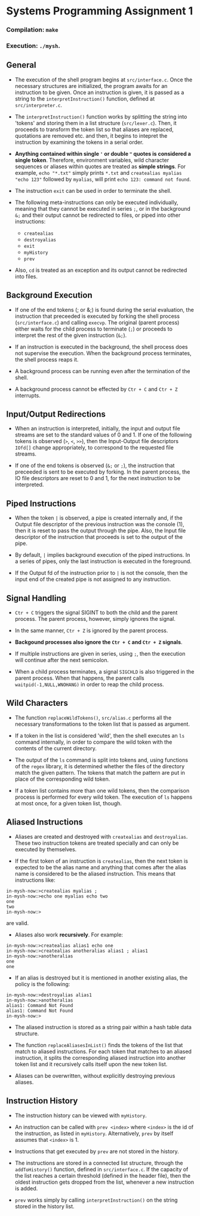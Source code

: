 # Systems Programming Assignment 1

### Compilation: ```make``` 
### Execution: ```./mysh```.


## General 

- The execution of the shell program begins at ```src/interface.c```. Once the necessary structures are initialized, the program awaits for an instruction to be given. Once an instruction is given, it is passed as a string to the ```interpretInstruction()``` function, defined at ```src/interpreter.c```.

- The ```interpretInstruction()``` function works by splitting the string into 'tokens' and storing them in a list structure (```src/lexer.c```). Then, it proceeds to transform the token list so that aliases are replaced, quotations are removed etc. and then, it begins to intepret the instruction by examining the tokens in a serial order.

- **Anything contained within single ```'``` or double ```"``` quotes is considered a single token**. Therefore, environment variables, wild character sequences or aliases within quotes are treated as **simple strings**. For example, ```echo "*.txt"``` simply prints ```*.txt``` and ```createalias myalias "echo 123"``` followed by ```myalias```, will print ```echo 123: command not found```.


- The instruction ```exit``` can be used in order to terminate the shell.

- The following meta-instructions can only be executed individually, meaning that they cannot be executed in series ```;```, or in the background ```&;``` and their output cannot be redirected to files, or piped into other instructions:

    - ```createalias```
    - ```destroyalias```
    - ```exit```
    - ```myHistory```
    - ```prev```

- Also, ```cd``` is treated as an exception and its output cannot be redirected into files. 

## Background Execution

- If one of the end tokens (; or &;) is found during the serial evaluation, the instruction that preceeded is executed by forking the shell process (```src/interface.c```) and calling ```execvp```. The original (parent process) either waits for the child process to terminate (```;```) or proceeds to interpret the rest of the given instruction (```&;```).   

- If an instruction is executed in the background, the shell process does not supervise the execution. When the background process terminates, the shell process reaps it.

- A background process can be running even after the termination of the shell.

- A background process cannot be effected by ```Ctr + C``` and ```Ctr + Z``` interrupts.

## Input/Output Redirections

- When an instruction is interpreted, initially, the input and output file streams are set to the standard values of 0 and 1. If one of the following tokens is observed (```>```, ```<```, ```>>```), then the Input-Output file descriptors ```IOfd[]``` change appropriately, to correspond to the requested file streams.

- If one of the end tokens is observed (```&;``` or ```;```), the instruction that preceeded is sent to be executed by forking. In the parent process, the IO file descriptors are reset to 0 and 1, for the next instruction to be interpreted.

## Piped Instructions

- When the token ```|``` is observed, a pipe is created internally and, if the Output file descriptor of the previous instruction was the console (1), then it is reset to pass the output through the pipe. Also, the Input file descriptor of the instruction that proceeds is set to the output of the pipe.

- By default, ```|``` implies background execution of the piped instructions. In a series of pipes, only the last instruction is executed in the foreground.

- If the Output fd of the instruction prior to ```|``` is not the console, then the input end of the created pipe is not assigned to any instruction.


## Signal Handling

- ```Ctr + C``` triggers the signal SIGINT to both the child and the parent process. The parent process, however, simply ignores the signal.

- In the same manner, ```Ctr + Z``` is ignored by the parent process.

- **Backgound processes also ignore the ```Ctr + C``` and ```Ctr + Z``` signals**.

- If multiple instructions are given in series, using ```;```, then the execution will continue after the next semicolon.

- When a child process terminates, a signal ```SIGCHLD``` is also triggered in the parent process. When that happens, the parent calls ```waitpid(-1,NULL,WNOHANG)``` in order to reap the child process.

## Wild Characters

- The function ```replaceWildTokens()```, ```src/alias.c``` performs all the necessary transformations to the token list that is passed as argument.

- If a token in the list is considered 'wild', then the shell executes an ```ls``` command internally, in order to compare the wild token with the contents of the current directory.

- The output of the ```ls``` command is split into tokens and, using functions of the ```regex``` library, it is determined whether the files of the directory match the given pattern. The tokens that match the pattern are put in place of the corresponding wild token. 

- If a token list contains more than one wild tokens, then the comparison process is performed for every wild token. The execution of ```ls``` happens at most once, for a given token list, though.

## Aliased Instructions

- Aliases are created and destroyed with ```createalias``` and ```destroyalias```. These two instruction tokens are treated specially and can only be executed by themselves.

- If the first token of an instruction is ```createalias```, then the next token is expected to be the alias name and anything that comes after the alias name is considered to be the aliased instruction. This means that instructions like:
```
in-mysh-now:>createalias myalias ; 
in-mysh-now:>echo one myalias echo two
one
two
in-mysh-now:>
```
 are valid.

- Aliases also work **recursively**. For example:
```
in-mysh-now:>createalias alias1 echo one
in-mysh-now:>createalias anotheralias alias1 ; alias1  
in-mysh-now:>anotheralias
one
one
```

- If an alias is destroyed but it is mentioned in another existing alias, the policy is the following:
```
in-mysh-now:>destroyalias alias1       
in-mysh-now:>anotheralias
alias1: Command Not Found
alias1: Command Not Found
in-mysh-now:>
```

- The aliased instruction is stored as a string pair within a hash table data structure.

- The function ```replaceAliasesInList()``` finds the tokens of the list that match to aliased instructions. For each token that matches to an aliased instruction, it splits the corresponding aliased instruction into another token list and it recursively calls itself upon the new token list.

- Aliases can be overwritten, without explicitly destroying previous aliases.

## Instruction History

- The instruction history can be viewed with ```myHistory```. 

- An instruction can be called with ```prev <index>``` where ```<index>``` is the id of the instruction, as listed in ```myHistory```. Alternatively, ```prev``` by itself assumes that ```<index>``` is 1.

- Instructions that get executed by ```prev``` are not stored in the history.

- The instructions are stored in a connected list structure, through the ```addToHistory()``` function, defined in ```src/interface.c```. If the capacity of the list reaches a certain threshold (defined in the header file), then the oldest instruction gets dropped from the list, whenever a new instruction is added.  

- ```prev``` works simply by calling ```interpretInstruction()``` on the string stored in the history list.

